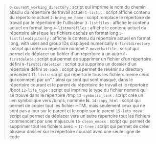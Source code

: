 > `0-cuurent_working_directory` : script qui imprime le nom du chemin absolu du répertoire de travail actuel
> `1-listit` : script affiche contenu du répertoire actuel
> `2-bring_me_home` : script remplace le répertoire de travail par le répertoire de l'utlisateur
> `3-listfiles` : affiche le contenu actuel en format long
> `4-listmorefiles` : affiche le contenu actuel du répertoire ainsi que les fichiers cachés en format long
> `5-listfilesdigitonly` : affiche le contenu du répertoire actuel en format long, with user and group IDs displayed numerically
> `6-firstdirectory` : script qui crée un répertoire nommé
> `7-movethatfile` : script qui permet de déplacer un fichier d'un répertoire a un autre
> `8-firstdelete` : script qui permet de supprimer un fichier d'un répertoire défini
> `9-firstdirdeletion` : script qui supprime un dossier d'un répertoire défini
> `10-back` : script qui permet de revenir au directory précédent
> `11-lists`: script qui répertorie tous les fichiers meme ceux qui comment par un"." ainsi qu sont qui sont masqué, dans le répertoire courant et le parent du répertoire de travail et le répertoire /boot
> `12-life_type` : script qui imprime le type du fichier nommé qui se trouve dans le répertoire /tmp
> `13-symbolic_link` : script crée un lien symbolique vers /bin/ls, nommée __ls__.
> `14-copy_html` : script qui permet de copier tout les fichier HTML mais seulement ceux qui ne sont pas a jour sur le parent et le copie sur le parent
> `15-lets_move` : script qui permet de déplacer vers un autre répertoire tout les fichiers commencent par une majuscule
> `16-clean_emacs` : script qui permet de supprimer tout les fichiers avec ~
> `17-tree` : script qui permet de créer plusieur dossier sur le répertoire courant avec une seule ligne de code